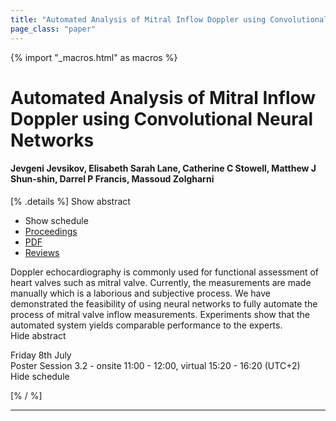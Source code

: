 ```yaml
---
title: "Automated Analysis of Mitral Inflow Doppler using Convolutional Neural Networks"
page_class: "paper"
---
```


{% import "_macros.html" as macros %}

# Automated Analysis of Mitral Inflow Doppler using Convolutional Neural Networks

#### Jevgeni Jevsikov, Elisabeth Sarah Lane, Catherine C Stowell, Matthew J Shun-shin, Darrel P Francis, Massoud Zolgharni

[% .details %]
<a class="toggle_visibility" data-selector=".abstract" data-level="3">Show abstract</a>
- <a class="toggle_visibility" data-selector=".schedule" data-level="3">Show schedule</a>
- <a href="">Proceedings</a>
- <a href="https://openreview.net/pdf?id=SBrZSeeIo6N">PDF</a>
- <a href="https://openreview.net/forum?id=SBrZSeeIo6N">Reviews</a>

<p>
    <span class="abstract">
        Doppler echocardiography is commonly used for functional assessment of heart valves such as mitral valve. Currently, the measurements are made manually which is a laborious and subjective process. We have demonstrated the feasibility of using neural networks to fully automate the process of mitral valve inflow measurements. Experiments show that the automated system yields comparable performance to the experts.
        <br>
        <span class="actions"><a class="toggle_visibility" data-level="2">Hide abstract</a></span>
    </span>
</p>

<p>
    <span class="schedule">
        Friday 8th July<br>Poster Session 3.2 - onsite 11:00 - 12:00, virtual 15:20 - 16:20 (UTC+2)
        <br>
        <span class="actions"><a class="toggle_visibility" data-level="2">Hide schedule</a></span>
    </span>
</p>

[% / %]


---
<!-- { macros.presentation('', '', 720, 450) } -->
